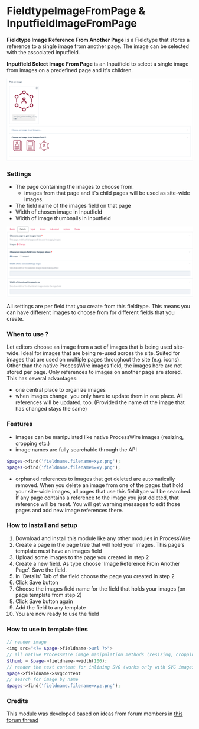 # FieldtypeImageFromPage & InputfieldImageFromPage

**Fieldtype Image Reference From Another Page** is a Fieldtype that stores a reference to a single image from another page. The image can be selected with the associated Inputfield.

**Inputfield Select Image From Page** is an Inputfield to select a single image from images on a predefined page and it's children.

![Inputfield in page edior](images/inputfield-in-editor.png)

### Settings

* The page containing the images to choose from.
    - images from that page and it's child pages will be used as site-wide images.
* The field name of the images field on that page
* Width of chosen image in Inputfield
* Width of image thumbnails in Inputfield 

![Inputfield Settings](images/field-settings.png)

All settings are per field that you create from this fieldtype. This means you can have different images to choose from for different fields that you create.

### When to use ?

Let editors choose an image from a set of images that is being used site-wide. Ideal for images that are being re-used across the site.
Suited for images that are used on multiple pages throughout the site (e.g. icons). 
Other than the native ProcessWire images field, the images here are not stored per page. Only references to images on another page are stored. This has several advantages:
* one central place to organize images
* when images change, you only have to update them in one place. All references will be updated, too. (Provided the name of the image that has changed stays the same)

### Features

* images can be manipulated like native ProcessWire images (resizing, cropping etc.)
* image names are fully searchable through the API
```php
$pages->find('fieldname.filename=xyz.png');
$pages->find('fieldname.filename%=xy.png');
```
* orphaned references to images that get deleted are automatically removed. When you delete an image from one of the pages that hold your site-wide images, all pages that use this fieldtype will be searched. If any page contains a reference to the image you just deleted, that reference will be reset. You will get warning messages to edit those pages and add new image references there.


### How to install and setup
1. Download and install this module like any other modules in ProcessWire
2. Create a page in the page tree that will hold your images. This page's template must have an images field
3. Upload some images to the page you created in step 2
4. Create a new field. As type choose 'Image Reference From Another Page'. Save the field.
5. In 'Details' Tab of the field choose the page you created in step 2
6. Click Save button
7. Choose the images field name for the field that holds your images (on page template from step 2)
8. Click Save button again
9. Add the field to any template
10. You are now ready to use the field

### How to use in template files

```php
// render image 
<img src="<?= $page->fieldname->url ?>"> 
// all native ProcessWIre image manipulation methods (resizing, cropping etc.) are available
$thumb = $page->fieldname->width(100);
// render the text content for inlining SVG (works only with SVG images)
$page->fieldname->svgcontent
// search for image by name
$pages->find('fieldname.filename=xyz.png');
```

### Credits
This module was developed based on ideas from forum members in [this forum thread](https://processwire.com/talk/topic/22665-module-fieldtypeimagepicker-pick-images-from-a-folder/)
